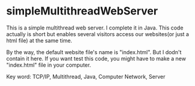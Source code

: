 # simpleMultithreadWebServer
This is a simple multithread web server. I complete it in Java. This code actually is short but enables several visitors access our websites(or just a html file) at the same time.

By the way, the default website file's name is "index.html". But I dodn't contain it here. If you want test this code, you might have to make a new "index.html" file in your computer.

Key word: TCP/IP, Multithread, Java, Computer Network, Server
